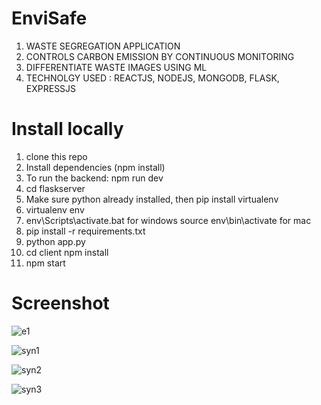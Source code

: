 # EnviSafe

1. WASTE SEGREGATION APPLICATION
2. CONTROLS CARBON EMISSION BY CONTINUOUS
MONITORING
3. DIFFERENTIATE WASTE IMAGES USING ML
4. TECHNOLGY USED : REACTJS, NODEJS, MONGODB,
FLASK, EXPRESSJS

# Install locally

1. clone this repo 
2. Install dependencies (npm install)
3. To run the backend: npm run dev
6. cd flaskserver
7. Make sure python already installed, then pip install virtualenv
8. virtualenv env
9. env\Scripts\activate.bat for windows source env\bin\activate for mac
10. pip install -r requirements.txt
11. python app.py
4. cd client npm install
5. npm start


# Screenshot

![e1](https://user-images.githubusercontent.com/89345567/213689416-66c624b8-6360-42eb-b728-eeb9cb285b7f.JPG)

![syn1](https://user-images.githubusercontent.com/89345567/213886787-8af12ea3-d3ed-4f53-a881-5d0d4997dfcd.JPG)

![syn2](https://user-images.githubusercontent.com/89345567/213886792-74672987-0bae-4067-8eb2-9f5bd4ec4aed.JPG)

![syn3](https://user-images.githubusercontent.com/89345567/213886800-3ad5ec3f-9b39-480c-a97d-bfa4789b6be1.JPG)
